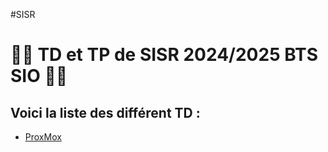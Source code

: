 #SISR

<h1>👨‍💻 TD et TP de SISR 2024/2025 BTS SIO 👨‍💻</h1>

<h2>Voici la liste des différent TD :</h2>

- [ProxMox](ProxMox)
